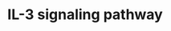 ---
annotations:
- type: Pathway Ontology
  value: interleukin-3 signaling pathway
authors:
- MaintBot
- Mkutmon
- Eweitz
description: ''
last-edited: 2021-05-15
organisms:
- Danio rerio
redirect_from:
- /index.php/Pathway:WP1359
- /instance/WP1359
schema-jsonld:
- '@context': https://schema.org/
  '@id': https://wikipathways.github.io/pathways/WP1359.html
  '@type': Dataset
  creator:
    '@type': Organization
    name: WikiPathways
  description: ''
  keywords:
  - zgc:92124
  - YWHAQ
  - raf1
  - bcl2l
  - gata2a
  - CH211-63J24.2
  - LOC563639
  - cish
  - pik3r2
  - LOC792354
  - CH211-127H20.2
  - mapk3
  - BCL2
  - jak1
  - BAD
  - rap1a
  - ptpn11
  - atf1
  - stat1a
  - mmp9
  - kras
  - id1
  - BCL2L11
  - Gene Symbol
  - mmp2
  - SOCS3
  - ptpn6
  - mapkapk2a
  - BMX
  - TYK2
  - crkl
  - BAX
  - RPS6KB2
  - YWHAZ
  - PILRB
  - NFKB1
  - FOXO1A
  - fynb
  - jak2b
  - STAT5A
  - RARA
  - map2k1
  - SOS1
  - rxraa
  - CSF2RB
  - mapk1
  - vcl
  - cdc42l
  - LOC569951
  - crk
  - hspb1
  - birc5a
  - pik3cd
  - IL3
  - LOC566983
  - LOC100149498
  - gsk3b
  - src
  - FCER2
  - mapk7
  - zgc:172209
  - IL3RA
  - ptk2.1
  - stat3
  - chek1
  - VAV1
  - HRAS
  - grb2
  - syk
  - LOC559103
  - LOC561737
  - LOC796190
  - FES
  - dnm2
  - pak1
  - creb1
  - gab1
  - mapk14a
  - prkcb1
  - KCNIP3
  - LOC796481
  - zgc:175287
  - LCK
  - GATA1
  - zgc:158799
  - socs2
  - GSK3A
  - STAT5B
  - LOC564517
  - zgc:56064
  - slc2a1
  - rac1
  - spi1
  - rac2
  - gnb2l1
  - atf2l
  - YWHAB
  - cbl
  - mras
  - pxn
  - LOC100149273
  - LOC557176
  license: CC0
  name: IL-3 signaling pathway
seo: CreativeWork
title: IL-3 signaling pathway
wpid: WP1359
---